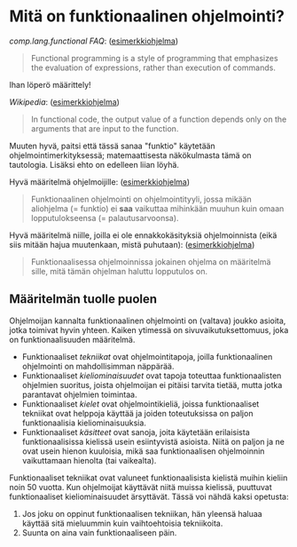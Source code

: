# Mitä on funktionaalinen ohjelmointi?

*comp.lang.functional FAQ*: ([esimerkkiohjelma](ex-1.js))
> Functional programming is a style of programming that emphasizes the
> evaluation of expressions, rather than execution of commands.

Ihan löperö määrittely!

*Wikipedia*: ([esimerkkiohjelma](ex-2.js))
> In functional code, the output value of a function depends only on the
> arguments that are input to the function.

Muuten hyvä, paitsi että tässä sanaa "funktio" käytetään
ohjelmointimerkityksessä; matemaattisesta näkökulmasta tämä on
tautologia.  Lisäksi ehto on edelleen liian löyhä.

Hyvä määritelmä ohjelmoijille: ([esimerkkiohjelma](ex-3.js))
> Funktionaalinen ohjelmointi on ohjelmointityyli, jossa mikään
> aliohjelma (= funktio) ei **saa** vaikuttaa mihinkään muuhun kuin
> omaan lopputulokseensa (= palautusarvoonsa).

Hyvä määritelmä niille, joilla ei ole ennakkokäsityksiä ohjelmoinnista
(eikä siis mitään hajua muutenkaan, mistä puhutaan):
([esimerkkiohjelma](ex-4.js))
> Funktionaalisessa ohjelmoinnissa jokainen ohjelma on määritelmä sille,
> mitä tämän ohjelman haluttu lopputulos on.

## Määritelmän tuolle puolen

Ohjelmoijan kannalta funktionaalinen ohjelmointi on (valtava) joukko
asioita, jotka toimivat hyvin yhteen.  Kaiken ytimessä on
sivuvaikutuksettomuus, joka on funktionaalisuuden määritelmä.

- Funktionaaliset *tekniikat* ovat ohjelmointitapoja, joilla
  funktionaalinen ohjelmointi on mahdollisimman näppärää.
- Funktionaaliset *kieliominaisuudet* ovat tapoja toteuttaa
  funktionaalisten ohjelmien suoritus, joista ohjelmoijan ei pitäisi
  tarvita tietää, mutta jotka parantavat ohjelmien toimintaa.
- Funktionaaliset *kielet* ovat ohjelmointikieliä, joissa
  funktionaaliset tekniikat ovat helppoja käyttää ja joiden
  toteutuksissa on paljon funktionaalisia kieliominaisuuksia.
- Funktionaaliset *käsitteet* ovat sanoja, joita käytetään erilaisista
  funktionaalisissa kielissä usein esiintyvistä asioista.  Niitä on
  paljon ja ne ovat usein hienon kuuloisia, mikä saa funktionaalisen
  ohjelmoinnin vaikuttamaan hienolta (tai vaikealta).

Funktionaaliset tekniikat ovat valuneet funktionaalisista kielistä
muihin kieliin noin 50 vuotta.  Kun ohjelmoijat käyttävät niitä muissa
kielissä, puuttuvat funktionaaliset kieliominaisuudet ärsyttävät.  Tässä
voi nähdä kaksi opetusta:

1. Jos joku on oppinut funktionaalisen tekniikan, hän yleensä haluaa
   käyttää sitä mieluummin kuin vaihtoehtoisia tekniikoita.
2. Suunta on aina vain funktionaaliseen päin.

